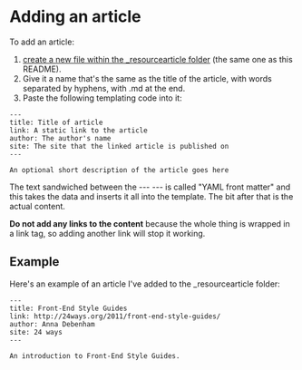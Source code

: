 # Adding an article

To add an article:

1. [create a new file within the _resourcearticle folder](https://github.com/maban/styleguides/new/gh-pages/_resourcearticle) (the same one as this README). 
2. Give it a name that's the same as the title of the article, with words separated by hyphens, with .md at the end.
3. Paste the following templating code into it:

```
---
title: Title of article
link: A static link to the article
author: The author's name
site: The site that the linked article is published on
---

An optional short description of the article goes here
```

The text sandwiched between the --- --- is called "YAML front matter" and this takes the data and inserts it all into the template. The bit after that is the actual content.

**Do not add any links to the content** because the whole thing is wrapped in a link tag, so adding another link will stop it working.

## Example

Here's an example of an article I've added to the _resourcearticle folder:

```
---
title: Front-End Style Guides
link: http://24ways.org/2011/front-end-style-guides/
author: Anna Debenham
site: 24 ways
---

An introduction to Front-End Style Guides.
```

